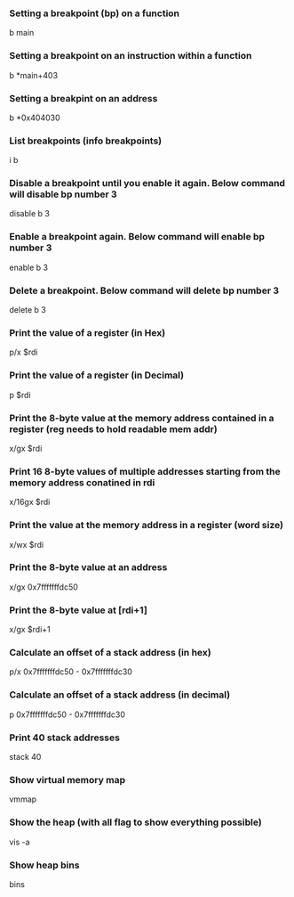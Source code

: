 ### Setting a breakpoint (bp) on a function
b main

### Setting a breakpoint on an instruction within a function
b *main+403

### Setting a breakpint on an address
b *0x404030

### List breakpoints (info breakpoints)
i b

### Disable a breakpoint until you enable it again. Below command will disable bp number 3
disable b 3

### Enable a breakpoint again. Below command will enable bp number 3
enable b 3

### Delete a breakpoint. Below command will delete bp number 3
delete b 3

### Print the value of a register (in Hex)
p/x $rdi

### Print the value of a register (in Decimal)
p $rdi

### Print the 8-byte value at the memory address contained in a register (reg needs to hold readable mem addr)
x/gx $rdi

### Print 16 8-byte values of multiple addresses starting from the memory address conatined in rdi 
x/16gx $rdi

### Print the value at the memory address in a register (word size)
x/wx $rdi

### Print the 8-byte value at an address
x/gx 0x7fffffffdc50

### Print the 8-byte value at [rdi+1]
x/gx $rdi+1

### Calculate an offset of a stack address (in hex)
p/x 0x7fffffffdc50 - 0x7fffffffdc30

### Calculate an offset of a stack address (in decimal)
p 0x7fffffffdc50 - 0x7fffffffdc30

### Print 40 stack addresses
stack 40

### Show virtual memory map
vmmap

### Show the heap (with all flag to show everything possible)
vis -a

### Show heap bins
bins


